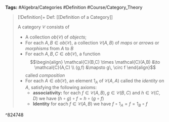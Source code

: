 **Tags:** #Algebra/Categories #Definition #Course/Category_Theory 

> [!Definition]+ Def: [[Definition of a Category]]
> 
> A category $\mathcal{C}$ consists of 
> - A collection $ob(\mathcal{C})$ of *objects*;
> - For each $A,B\in ob(\mathcal{C})$, a collection $\mathcal{C}(A,B)$ of *maps* or *arrows* or *morphisms* from $A$ to $B$
> - For each $A,B,C\in ob(\mathcal{C})$, a function
> $$\begin{align}
\mathcal{C}(B,C) \times \mathcal{C}(A,B) &\to \mathcal{C}(A,C) \\
(g,f) &\mapsto g\, \circ f
\end{align}$$
called *composition*
> - For each $A\in ob(\mathcal{C})$, an element $1_{A}$ of $\mathcal{C}(A,A)$ called the *identity* on $A$, satisfying the following axioms:
> 	- **associativity:** for each $f\in \mathcal{C}(A,B),\,g\in \mathcal{C}(B,C)$ and $h\in\mathcal{C}(C,D)$ we have $(h\circ g)\circ f = h\circ (g\circ f)$
> 	- **Identity** for each $f\in \mathcal{C}(A,B)$ we have $f\circ 1_{A} = f = 1_{B} \circ f$

^824748
